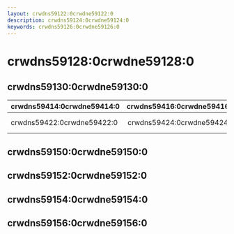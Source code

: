 ```yaml
---
layout: crwdns59122:0crwdne59122:0
description: crwdns59124:0crwdne59124:0
keywords: crwdns59126:0crwdne59126:0
---
```


# crwdns59128:0crwdne59128:0

## crwdns59130:0crwdne59130:0
| crwdns59414:0crwdne59414:0 | crwdns59416:0crwdne59416:0 | crwdns59418:0crwdne59418:0 | crwdns59420:0crwdne59420:0                            |
|:-------------------------- |:--------------------------:|:--------------------------:|:----------------------------------------------------- |
| crwdns59422:0crwdne59422:0 | crwdns59424:0crwdne59424:0 | crwdns59426:0crwdne59426:0 | crwdns59428:0crwdne59428:0 crwdns59430:0crwdne59430:0 |

## crwdns59150:0crwdne59150:0

## crwdns59152:0crwdne59152:0

## crwdns59154:0crwdne59154:0

## crwdns59156:0crwdne59156:0

<carbon-ad />

<up-next />

<vuetify-ad />

<contribute />
